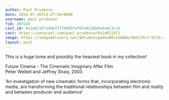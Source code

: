 ```yaml
---
author: Paul Prudence
date: 2024-07-26T13:27:54+0000
username: paul-prudence
fid: 307224
cast_id: 0x2a0114714be72f74dd5fef6fe8126b6e9a4c3cc5
cast: https://warpcast.com/paul-prudence/0x2a011471
image: https://imagedelivery.net/BXluQx4ige9GuW0Ia56BHw/9bd17bc7-b759-4106-2711-cdcecaf64600/original
layout: post
---
```

This is a huge tome and possibly the heaviest book in my collection!  
  
Future Cinema - The Cinematic Imaginary After Film  
Peter Weibel and Jeffrey Shaw, 2003  
  
'An investigation of new cinematic forms that, incorporating electronic media, are transforming the traditional relationships between film and reality and between producer and audience'  

<img src='https://imagedelivery.net/BXluQx4ige9GuW0Ia56BHw/9bd17bc7-b759-4106-2711-cdcecaf64600/original' alt='' referrerpolicy='no-referrer'/>